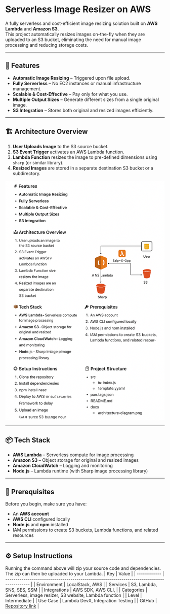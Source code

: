 # Serverless Image Resizer on AWS

A fully serverless and cost-efficient image resizing solution built on **AWS Lambda** and **Amazon S3**.  
This project automatically resizes images on-the-fly when they are uploaded to an S3 bucket, eliminating the need for manual image processing and reducing storage costs.

---

## 🚀 Features
- **Automatic Image Resizing** – Triggered upon file upload.
- **Fully Serverless** – No EC2 instances or manual infrastructure management.
- **Scalable & Cost-Effective** – Pay only for what you use.
- **Multiple Output Sizes** – Generate different sizes from a single original image.
- **S3 Integration** – Stores both original and resized images efficiently.

---

## 🏗 Architecture Overview
1. **User Uploads Image** to the S3 source bucket.
2. **S3 Event Trigger** activates an AWS Lambda function.
3. **Lambda Function** resizes the image to pre-defined dimensions using `sharp` (or similar library).
4. **Resized Images** are stored in a separate destination S3 bucket or a subdirectory.

![Architecture Diagram](/architecture-diagram.png)

---

## 📦 Tech Stack
- **AWS Lambda** – Serverless compute for image processing
- **Amazon S3** – Object storage for original and resized images
- **Amazon CloudWatch** – Logging and monitoring
- **Node.js** – Lambda runtime (with Sharp image processing library)

---

## 🔧 Prerequisites
Before you begin, make sure you have:
- An **AWS account**
- **AWS CLI** configured locally
- **Node.js** and **npm** installed
- IAM permissions to create S3 buckets, Lambda functions, and related resources

---

## ⚙️ Setup Instructions

Running the command above will zip your source code and dependencies. The zip can then be uploaded to your Lambda.
| Key          | Value                                                                                      |
| ------------ | ------------------------------------------------------------------------------------------ |
| Environment  | LocalStack, AWS                                                                            |
| Services     | S3, Lambda, SNS, SES, SSM                                                                  |
| Integrations | AWS SDK, AWS CLI,                                                                          |
| Categories   | Serverless, image resizer, S3 website, Lambda function                                     |
| Level        | Intermediate                                                                               |
| Use Case     | Lambda DevX, Integration Testing                                                           |
| GitHub       | [Repository link](https://github.com/Ayushpatel1304/AWS-Serverless-Image-Resizer) |
